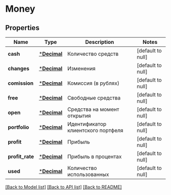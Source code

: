 # Money

## Properties
Name | Type | Description | Notes
------------ | ------------- | ------------- | -------------
**cash** | [***Decimal**](BigDecimal.md) | Количество средств | [default to null]
**changes** | [***Decimal**](BigDecimal.md) | Изменения | [default to null]
**comission** | [***Decimal**](BigDecimal.md) | Комиссия (в рублях) | [default to null]
**free** | [***Decimal**](BigDecimal.md) | Свободные средства | [default to null]
**open** | [***Decimal**](BigDecimal.md) | Средства на момент открытия | [default to null]
**portfolio** | [***Decimal**](BigDecimal.md) | Идентификатор клиентского портфеля | [default to null]
**profit** | [***Decimal**](BigDecimal.md) | Прибыль | [default to null]
**profit_rate** | [***Decimal**](BigDecimal.md) | Прибыль в процентах | [default to null]
**used** | [***Decimal**](BigDecimal.md) | Количество использованных | [default to null]

[[Back to Model list]](../README.md#documentation-for-models) [[Back to API list]](../README.md#documentation-for-api-endpoints) [[Back to README]](../README.md)


